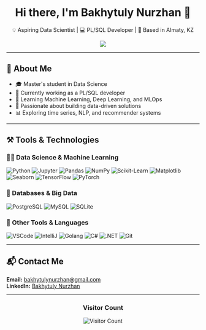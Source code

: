 <h1 align="center">Hi there, I'm Bakhytuly Nurzhan 👋</h1>
<p align="center">💡 Aspiring Data Scientist | 💻 PL/SQL Developer | 📍 Based in Almaty, KZ</p>
<p align="center">
  <img src="https://readme-typing-svg.herokuapp.com/?lines=Turning+data+into+insights.;Loving+Python,+AI,+and+ML!;&center=true&width=440&height=45">
</p>

---

## 🧠 About Me

- 🎓 Master's student in Data Science
- 💼 Currently working as a PL/SQL developer
- 🌱 Learning Machine Learning, Deep Learning, and MLOps
- 🔭 Passionate about building data-driven solutions
- 📊 Exploring time series, NLP, and recommender systems

---

## ⚒️ Tools & Technologies

### 👨‍💻 Data Science & Machine Learning
![Python](https://img.shields.io/badge/Language-Python-informational?style=flat&logo=python&logoColor=white&color=2bbc8a)
![Jupyter](https://img.shields.io/badge/Tool-Jupyter-informational?style=flat&logo=jupyter&logoColor=white&color=2bbc8a)
![Pandas](https://img.shields.io/badge/Library-Pandas-informational?style=flat&logo=pandas&logoColor=white&color=2bbc8a)
![NumPy](https://img.shields.io/badge/Library-NumPy-informational?style=flat&logo=numpy&logoColor=white&color=2bbc8a)
![Scikit-Learn](https://img.shields.io/badge/Library-Scikit--Learn-informational?style=flat&logo=scikit-learn&logoColor=white&color=2bbc8a)
![Matplotlib](https://img.shields.io/badge/Library-Matplotlib-informational?style=flat&logo=matplotlib&logoColor=white&color=2bbc8a)
![Seaborn](https://img.shields.io/badge/Library-Seaborn-informational?style=flat&color=2bbc8a)
![TensorFlow](https://img.shields.io/badge/Framework-TensorFlow-informational?style=flat&logo=tensorflow&logoColor=white&color=2bbc8a)
![PyTorch](https://img.shields.io/badge/Framework-PyTorch-informational?style=flat&logo=pytorch&logoColor=white&color=2bbc8a)

### 💾 Databases & Big Data
![PostgreSQL](https://img.shields.io/badge/Database-PostgreSQL-informational?style=flat&logo=postgresql&logoColor=white&color=2bbc8a)
![MySQL](https://img.shields.io/badge/Database-MySQL-informational?style=flat&logo=mysql&logoColor=white&color=2bbc8a)
![SQLite](https://img.shields.io/badge/Database-SQLite-informational?style=flat&logo=sqlite&logoColor=white&color=2bbc8a)

### 🧰 Other Tools & Languages
![VSCode](https://img.shields.io/badge/Editor-VSCode-informational?style=flat&logo=visual-studio-code&logoColor=white&color=2bbc8a)
![IntelliJ](https://img.shields.io/badge/Editor-IntelliJ%20IDEA-informational?style=flat&logo=intellij-idea&logoColor=white&color=2bbc8a)
![Golang](https://img.shields.io/badge/Language-Golang-informational?style=flat&logo=go&logoColor=white&color=2bbc8a)
![C#](https://img.shields.io/badge/Language-C%23-informational?style=flat&logo=c-sharp&logoColor=white&color=2bbc8a)
![.NET](https://img.shields.io/badge/Framework-.NET-informational?style=flat&logo=dotnet&logoColor=white&color=2bbc8a)
![Git](https://img.shields.io/badge/VersionControl-Git-informational?style=flat&logo=git&logoColor=white&color=2bbc8a)

---


## 📬 Contact Me

<p>
  <b>Email:</b> <a href="mailto:bakhytulynurzhan@gmail.com">bakhytulynurzhan@gmail.com</a><br>
  <b>LinkedIn:</b>  <a href="https://www.linkedin.com/in/nurzhan-bakhytuly-89b99824a">Bakhytuly Nurzhan</a>
</p>

---

<div align="center">
    <h3>Visitor Count</h3>
    <p><img src="https://count.getloli.com/get/@SameArray?theme=asoul" alt="Visitor Count" /></p> 
</div>
